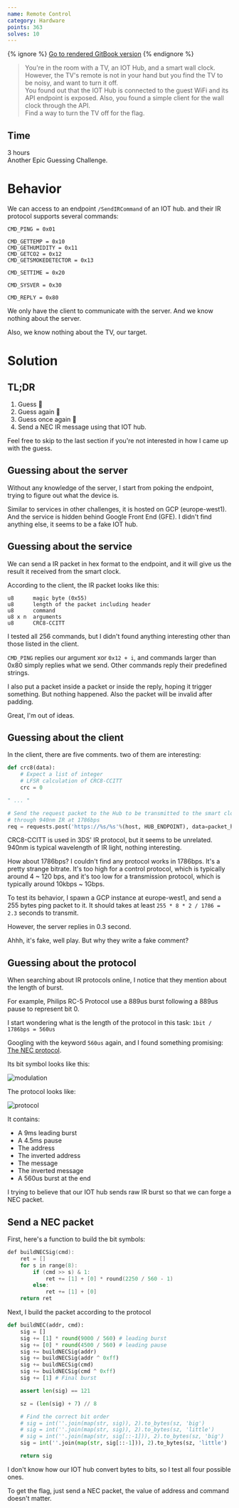 ```yaml
---
name: Remote Control
category: Hardware
points: 363
solves: 10
---
```


{% ignore %}
[Go to rendered GitBook version](https://sasdf.github.io/ctf/)
{% endignore %}

> You're in the room with a TV, an IOT Hub, and a smart wall clock.
> However, the TV's remote is not in your hand but you find the TV to be noisy,
> and want to turn it off.  
> You found out that the IOT Hub is connected to the guest WiFi and its API endpoint is exposed.
> Also, you found a simple client for the wall clock through the API.  
> Find a way to turn the TV off for the flag.


## Time
3 hours  
Another Epic Guessing Challenge.


# Behavior
We can access to an endpoint `/SendIRCommand` of an IOT hub.
and their IR protocol supports several commands:

```
CMD_PING = 0x01

CMD_GETTEMP = 0x10
CMD_GETHUMIDITY = 0x11
CMD_GETCO2 = 0x12
CMD_GETSMOKEDETECTOR = 0x13

CMD_SETTIME = 0x20

CMD_SYSVER = 0x30

CMD_REPLY = 0x80
```

We only have the client to communicate with the server.
And we know nothing about the server.

Also, we know nothing about the TV, our target.


# Solution
## TL;DR
1. Guess 🤔
2. Guess again 🤔
3. Guess once again 🤔
4. Send a NEC IR message using that IOT hub.


Feel free to skip to the last section if you're not interested in how I came up with the guess.


## Guessing about the server
Without any knowledge of the server,
I start from poking the endpoint,
trying to figure out what the device is.

Similar to services in other challenges, it is hosted on GCP (europe-west1).
And the service is hidden behind Google Front End (GFE).
I didn't find anything else, it seems to be a fake IOT hub.


## Guessing about the service
We can send a IR packet in hex format to the endpoint,
and it will give us the result it received from the smart clock.

According to the client, the IR packet looks like this:
```
u8      magic byte (0x55)
u8      length of the packet including header
u8      command
u8 x n  arguments
u8      CRC8-CCITT
```

I tested all 256 commands,
but I didn't found anything interesting other than those listed in the client.

`CMD_PING` replies our argument xor `0x12 + i`, and commands larger than 0x80 simply replies what we send.
Other commands reply their predefined strings.

I also put a packet inside a packet or inside the reply, hoping it trigger something.
But nothing happened. Also the packet will be invalid after padding.

Great, I'm out of ideas.


## Guessing about the client

In the client, there are five comments. two of them are interesting:
```python
def crc8(data):
    # Expect a list of integer
    # LFSR calculation of CRC8-CCITT
    crc = 0

" ... "

# Send the request packet to the Hub to be transmitted to the smart clock
# through 940nm IR at 1786bps
req = requests.post('https://%s/%s'%(host, HUB_ENDPOINT), data=packet_hex)
```

CRC8-CCITT is used in 3DS' IR protocol, but it seems to be unrelated. 
940nm is typical wavelength of IR light, nothing interesting.

How about 1786bps?
I couldn't find any protocol works in 1786bps.
It's a pretty strange bitrate.
It's too high for a control protocol, which is typically around 4 ~ 120 bps,
and it's too low for a transmission protocol, which is typically around 10kbps ~ 1Gbps.

To test its behavior,
I spawn a GCP instance at europe-west1,
and send a 255 bytes ping packet to it.
It should takes at least `255 * 8 * 2 / 1786 = 2.3` seconds to transmit.

However, the server replies in 0.3 second.

Ahhh, it's fake, well play.
But why they write a fake comment?


## Guessing about the protocol
When searching about IR protocols online,
I notice that they mention about the length of burst.

For example, Philips RC-5 Protocol use a 889us burst following a 889us pause to represent bit 0.

I start wondering what is the length of the protocol in this task: `1bit / 1786bps = 560us`

Googling with the keyword `560us` again, and I found something promising:
[The NEC protocol](https://www.sbprojects.net/knowledge/ir/nec.php).

Its bit symbol looks like this:

![modulation]({_files/necmodulation.png})

The protocol looks like:

![protocol]({_files/nectrain.png})

It contains:
* A 9ms leading burst
* A 4.5ms pause
* The address
* The inverted address
* The message
* The inverted message
* A 560us burst at the end

I trying to believe that our IOT hub sends raw IR burst so that we can forge a NEC packet.


## Send a NEC packet
First, here's a function to build the bit symbols:
```c
def buildNECSig(cmd):
    ret = []
    for s in range(8):
        if (cmd >> s) & 1:
            ret += [1] + [0] * round(2250 / 560 - 1)
        else:
            ret += [1] + [0]
    return ret
```

Next, I build the packet according to the protocol
```python
def buildNEC(addr, cmd):
    sig = []
    sig += [1] * round(9000 / 560) # leading burst
    sig += [0] * round(4500 / 560) # leading pause
    sig += buildNECSig(addr)
    sig += buildNECSig(addr ^ 0xff)
    sig += buildNECSig(cmd)
    sig += buildNECSig(cmd ^ 0xff)
    sig += [1] # Final burst

    assert len(sig) == 121

    sz = (len(sig) + 7) // 8

    # Find the correct bit order
    # sig = int(''.join(map(str, sig)), 2).to_bytes(sz, 'big')
    # sig = int(''.join(map(str, sig)), 2).to_bytes(sz, 'little')
    # sig = int(''.join(map(str, sig[::-1])), 2).to_bytes(sz, 'big')
    sig = int(''.join(map(str, sig[::-1])), 2).to_bytes(sz, 'little')

    return sig
```

I don't know how our IOT hub convert bytes to bits, so I test all four possible ones.

To get the flag, just send a NEC packet, the value of address and command doesn't matter.
